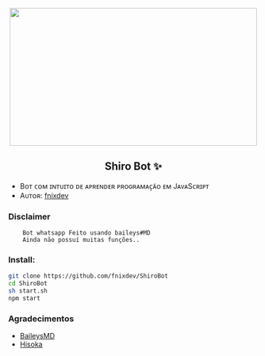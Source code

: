 <p align="center">
  <img src="https://c.tenor.com/AQw5BIsQFRAAAAAC/shiro-ngnl.gif" width="498" height="278"/>
</p>
<h2 align="center">
  <b>Shiro Bot ✨</b>
</h2>

* Bᴏᴛ ᴄᴏᴍ ɪɴᴛᴜɪᴛᴏ ᴅᴇ ᴀᴘʀᴇɴᴅᴇʀ ᴘʀᴏɢʀᴀᴍᴀᴄ̧ᴀ̃ᴏ ᴇᴍ JᴀᴠᴀSᴄʀɪᴘᴛ 
* Aᴜᴛᴏʀ: [fnixdev](https://github.com/fnixdev)

### Disclaimer
```
    Bot whatsapp Feito usando baileys#MD
    Ainda não possuí muitas funções..
```

### Install:
```bash
git clone https://github.com/fnixdev/ShiroBot
cd ShiroBot
sh start.sh
npm start
```

### Agradecimentos

* [BaileysMD](https://github.com/adiwajshing/baileys/tree/multi-device)
* [Hisoka](https://github.com/DikaArdnt/Hisoka-Morou)